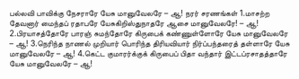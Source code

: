 
பல்லவி
பாவிக்கு நேசராரே
 யேசு மானுவேலரே – ஆ! நரர்
சரணங்கள்
1.மாசற்ற தேவனார் மைந்தப் ரதாபரே
 யேசுகிறிஸ்துநாதரே ஆசை மானுவேலரே! – ஆ!
2.பிரயாசத்தோரே பாரஞ் சுமந்தோரே
 கிருபைக் கண்ணுள்ளோரே யேசு மானுவேலரே – ஆ!
3.நெரிந்த நாணல் முறியார் பொரிந்த திரியவியார்
 நிர்ப்பந்தரைத் தள்ளாரே யேசு மானுவேலரே – ஆ!
4.கெட்ட குமாரர்க்குக் கிருபைப் பிதா வந்தார்
 இட்டப்ரசாதத்தாரே யேசு மானுவேலரே – ஆ!

